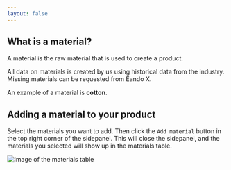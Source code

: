 ```yaml
---
layout: false
---
```


<script setup>
import { useData } from 'vitepress'
import MinidocStyles from '../MinidocStyles.vue'
const { site, frontmatter } = useData()
</script>

<MinidocStyles />

## What is a material?

A material is the raw material that is used to create a product.

All data on materials is created by us using historical data from the industry. Missing materials can be requested from Eando X.

An example of a material is **cotton**.

## Adding a material to your product

Select the materials you want to add. Then click the `Add material` button in the top right corner of the sidepanel. This will close the sidepanel, and the materials you selected will show up in the materials table.

![Image of the materials table](/images/product/added-materials.jpg)